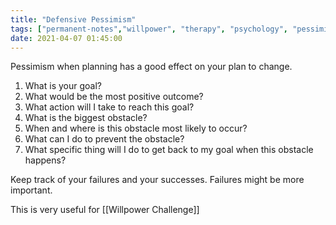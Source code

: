 ```yaml
---
title: "Defensive Pessimism"
tags: ["permanent-notes","willpower", "therapy", "psychology", "pessimism", "planning"]
date: 2021-04-07 01:45:00
---
```


Pessimism when planning has a good effect on your plan to change.

1. What is your goal?
2. What would be the most positive outcome?
3. What action will I take to reach this goal?
4. What is the biggest obstacle?
5. When and where is this obstacle most likely to occur?
6. What can I do to prevent the obstacle?
7. What specific thing will I do to get back to my goal when this obstacle happens?

Keep track of your failures and your successes. Failures might be more important.

This is very useful for [[Willpower Challenge]]